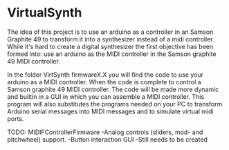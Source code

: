 # VirtualSynth
The idea of this project is to use an arduino as a controller in an Samson Graphite 49 to transform it into a synthesizer instead of a midi controller. While it's hard to create a digital synthesizer the first objective has been formed into: use an arduino as the MIDI controller in the Samson graphite 49 MIDI controller.

In the folder VirtSynth firmwareX.X you will find the code to use your arduino as a MIDI controller. When the code is complete to control a Samson graphite 49 MIDI controller. The code will be made more dynamic and builtin in a GUI in which you can assemble a MIDI controller. This program will also substitutes the programs needed on your PC to transform Arduino serial messages into MIDI messages and to simulate virtual midi ports.

TODO:
  MIDIFControllerFirmware
    -Analog controls (sliders, mod- and pitchwheel) support.
    -Button interaction
  GUI
    -Still needs to be created
